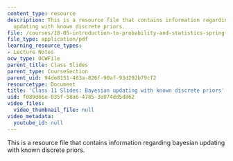 ```yaml
---
content_type: resource
description: This is a resource file that contains information regarding bayesian
  updating with known discrete priors.
file: /courses/18-05-introduction-to-probability-and-statistics-spring-2014/f089d66e035f58a647853e074dd5d862_MIT18_05S14_class11slides.pdf
file_type: application/pdf
learning_resource_types:
- Lecture Notes
ocw_type: OCWFile
parent_title: Class Slides
parent_type: CourseSection
parent_uid: 94de8151-483a-826f-90af-93d292b79cf2
resourcetype: Document
title: 'Class 11 Slides: Bayesian updating with known discrete priors'
uid: f089d66e-035f-58a6-4785-3e074dd5d862
video_files:
  video_thumbnail_file: null
video_metadata:
  youtube_id: null
---
```

This is a resource file that contains information regarding bayesian updating with known discrete priors.


